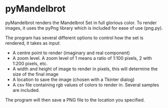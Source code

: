 pyMandelbrot
============

pyMandelbrot renders the Mandelbrot Set in full glorious color. To render images, it uses the pyPng library which is included for ease of use (png.py).

The program has several different options to control how the set is rendered, it takes as input:
+   A centre point to render (imaginary and real component)
+   A zoom level. A zoom level of 1 means a ratio of 1:100 pixels, 2 with 1:200 pixels, etc.
+   A width and height of image to render in pixels, this will determine the size of the final image
+   A location to save the image (chosen with a Tkinter dialog)
+   A csv file containing rgb values of colors to render in. Several samples are included.

The program will then save a PNG file to the location you specified. 